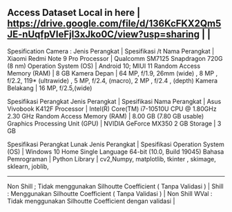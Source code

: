 Access Dataset Local in here                                                                      |
https://drive.google.com/file/d/136KcFKX2Qm5JE-nUqfpVIeFjI3xJko0C/view?usp=sharing                |
                                                                                                  |
---------------------------------------------------------------------------------------------------

Spesification Camera : 
Jenis Perangkat            |	Spesifikasi /t
Nama Perangkat           	 | Xiaomi Redmi Note 9 Pro
Processor                  |	Qualcomm SM7125 Snapdragon 720G (8 nm)
Operation System (OS)      |	Android 10; MIUI 11
Random Access Memory (RAM) |	8 GB
Kamera Depan	             | 64 MP, f/1.9, 26mm (wide) , 8 MP , f/2.2, 119* (ultrawide) , 5 MP, f/2.4, (macro), 2 MP , f/2.4 , (depth)
Kamera Belakang            |	16 MP, f/2.5,(wide)

Spesifikasi Perangkat 
Jenis Perangkat                 |	Spesifikasi
Nama Perangkat	                | Asus Vivobook K412F
Processor                       |	Intel(R) Core(TM) i7-10510U CPU @ 1.80GHz   2.30 GHz
Random Access Memory (RAM)      |	8.00 GB (7.80 GB usable)
Graphics Processing Unit (GPU)	| NVIDIA GeForce MX350 2 GB
Storage                       	| 3 GB

Spesifikasi Perangkat Lunak
Jenis Perangkat                 |	Spesifikasi
Operation System (OS)           |	Windows 10 Home Single Language 64-bit (10.0, Build 19045)
Bahasa Pemrograman	            | Python
Library	                        | cv2,Numpy, matplotlib, tkinter , skimage, sklearn, joblib, 

----------------------------------------------------------------------------------------------------
Non Shill ; Tidak menggunakan Silhoutte Coefficient ( Tanpa Validasi )                             |
Shill : Menggunakan Silhoutte Coefficient ( Tanpa Validasi )                                       |
Non Shill WVal : Tidak menggunakan Silhoutte Coefficient dengan validasi                           |
